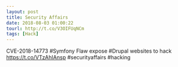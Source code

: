 ```yaml
---
layout: post
title: Security Affairs
date: 2018-08-03 01:00:22
tourl: http://t.co/V3OIFUqNCm
tags: [Hack]
---
```

CVE-2018-14773 #Symfony Flaw expose #Drupal websites to hack
https://t.co/VTzAhIAnsp
#securityaffairs #hacking